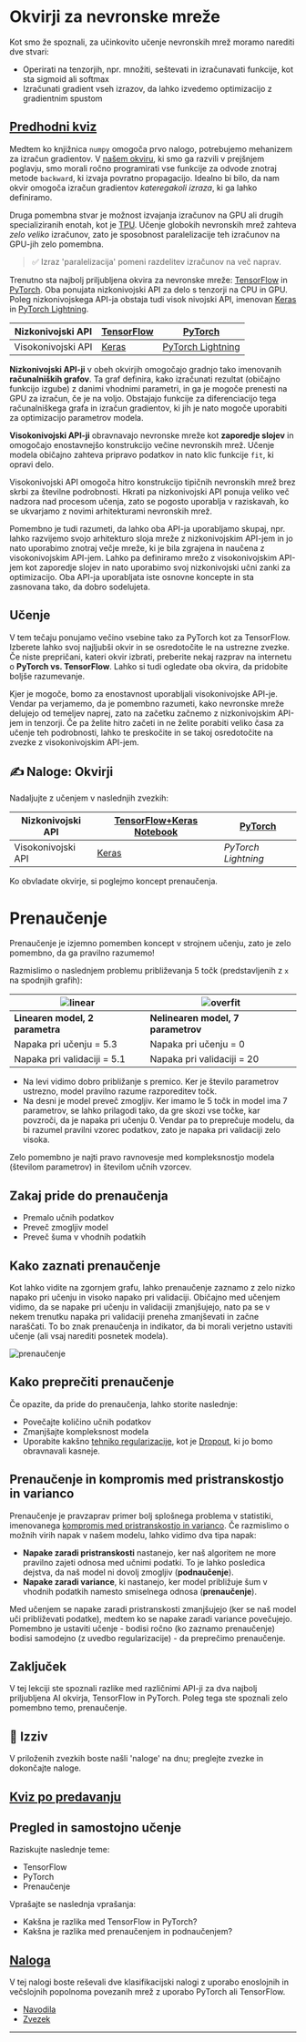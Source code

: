 <!--
CO_OP_TRANSLATOR_METADATA:
{
  "original_hash": "ddd216f558a255260a9374008002c971",
  "translation_date": "2025-09-23T15:08:47+00:00",
  "source_file": "lessons/3-NeuralNetworks/05-Frameworks/README.md",
  "language_code": "sl"
}
-->
# Okvirji za nevronske mreže

Kot smo že spoznali, za učinkovito učenje nevronskih mrež moramo narediti dve stvari:

* Operirati na tenzorjih, npr. množiti, seštevati in izračunavati funkcije, kot sta sigmoid ali softmax
* Izračunati gradient vseh izrazov, da lahko izvedemo optimizacijo z gradientnim spustom

## [Predhodni kviz](https://ff-quizzes.netlify.app/en/ai/quiz/9)

Medtem ko knjižnica `numpy` omogoča prvo nalogo, potrebujemo mehanizem za izračun gradientov. V [našem okviru](../04-OwnFramework/OwnFramework.ipynb), ki smo ga razvili v prejšnjem poglavju, smo morali ročno programirati vse funkcije za odvode znotraj metode `backward`, ki izvaja povratno propagacijo. Idealno bi bilo, da nam okvir omogoča izračun gradientov *kateregakoli izraza*, ki ga lahko definiramo.

Druga pomembna stvar je možnost izvajanja izračunov na GPU ali drugih specializiranih enotah, kot je [TPU](https://en.wikipedia.org/wiki/Tensor_Processing_Unit). Učenje globokih nevronskih mrež zahteva *zelo veliko* izračunov, zato je sposobnost paralelizacije teh izračunov na GPU-jih zelo pomembna.

> ✅ Izraz 'paralelizacija' pomeni razdelitev izračunov na več naprav.

Trenutno sta najbolj priljubljena okvira za nevronske mreže: [TensorFlow](http://TensorFlow.org) in [PyTorch](https://pytorch.org/). Oba ponujata nizkonivojski API za delo s tenzorji na CPU in GPU. Poleg nizkonivojskega API-ja obstaja tudi visok nivojski API, imenovan [Keras](https://keras.io/) in [PyTorch Lightning](https://pytorchlightning.ai/).

Nizkonivojski API | [TensorFlow](http://TensorFlow.org) | [PyTorch](https://pytorch.org/)
------------------|-------------------------------------|--------------------------------
Visokonivojski API| [Keras](https://keras.io/) | [PyTorch Lightning](https://pytorchlightning.ai/)

**Nizkonivojski API-ji** v obeh okvirjih omogočajo gradnjo tako imenovanih **računalniških grafov**. Ta graf definira, kako izračunati rezultat (običajno funkcijo izgube) z danimi vhodnimi parametri, in ga je mogoče prenesti na GPU za izračun, če je na voljo. Obstajajo funkcije za diferenciacijo tega računalniškega grafa in izračun gradientov, ki jih je nato mogoče uporabiti za optimizacijo parametrov modela.

**Visokonivojski API-ji** obravnavajo nevronske mreže kot **zaporedje slojev** in omogočajo enostavnejšo konstrukcijo večine nevronskih mrež. Učenje modela običajno zahteva pripravo podatkov in nato klic funkcije `fit`, ki opravi delo.

Visokonivojski API omogoča hitro konstrukcijo tipičnih nevronskih mrež brez skrbi za številne podrobnosti. Hkrati pa nizkonivojski API ponuja veliko več nadzora nad procesom učenja, zato se pogosto uporablja v raziskavah, ko se ukvarjamo z novimi arhitekturami nevronskih mrež.

Pomembno je tudi razumeti, da lahko oba API-ja uporabljamo skupaj, npr. lahko razvijemo svojo arhitekturo sloja mreže z nizkonivojskim API-jem in jo nato uporabimo znotraj večje mreže, ki je bila zgrajena in naučena z visokonivojskim API-jem. Lahko pa definiramo mrežo z visokonivojskim API-jem kot zaporedje slojev in nato uporabimo svoj nizkonivojski učni zanki za optimizacijo. Oba API-ja uporabljata iste osnovne koncepte in sta zasnovana tako, da dobro sodelujeta.

## Učenje

V tem tečaju ponujamo večino vsebine tako za PyTorch kot za TensorFlow. Izberete lahko svoj najljubši okvir in se osredotočite le na ustrezne zvezke. Če niste prepričani, kateri okvir izbrati, preberite nekaj razprav na internetu o **PyTorch vs. TensorFlow**. Lahko si tudi ogledate oba okvira, da pridobite boljše razumevanje.

Kjer je mogoče, bomo za enostavnost uporabljali visokonivojske API-je. Vendar pa verjamemo, da je pomembno razumeti, kako nevronske mreže delujejo od temeljev naprej, zato na začetku začnemo z nizkonivojskim API-jem in tenzorji. Če pa želite hitro začeti in ne želite porabiti veliko časa za učenje teh podrobnosti, lahko te preskočite in se takoj osredotočite na zvezke z visokonivojskim API-jem.

## ✍️ Naloge: Okvirji

Nadaljujte z učenjem v naslednjih zvezkih:

Nizkonivojski API | [TensorFlow+Keras Notebook](IntroKerasTF.ipynb) | [PyTorch](IntroPyTorch.ipynb)
------------------|-------------------------------------|--------------------------------
Visokonivojski API| [Keras](IntroKeras.ipynb) | *PyTorch Lightning*

Ko obvladate okvirje, si poglejmo koncept prenaučenja.

# Prenaučenje

Prenaučenje je izjemno pomemben koncept v strojnem učenju, zato je zelo pomembno, da ga pravilno razumemo!

Razmislimo o naslednjem problemu približevanja 5 točk (predstavljenih z `x` na spodnjih grafih):

![linear](../../../../../translated_images/overfit1.f24b71c6f652e59e6bed7245ffbeaecc3ba320e16e2221f6832b432052c4da43.sl.jpg) | ![overfit](../../../../../translated_images/overfit2.131f5800ae10ca5e41d12a411f5f705d9ee38b1b10916f284b787028dd55cc1c.sl.jpg)
-------------------------|--------------------------
**Linearen model, 2 parametra** | **Nelinearen model, 7 parametrov**
Napaka pri učenju = 5.3 | Napaka pri učenju = 0
Napaka pri validaciji = 5.1 | Napaka pri validaciji = 20

* Na levi vidimo dobro približanje s premico. Ker je število parametrov ustrezno, model pravilno razume razporeditev točk.
* Na desni je model preveč zmogljiv. Ker imamo le 5 točk in model ima 7 parametrov, se lahko prilagodi tako, da gre skozi vse točke, kar povzroči, da je napaka pri učenju 0. Vendar pa to preprečuje modelu, da bi razumel pravilni vzorec podatkov, zato je napaka pri validaciji zelo visoka.

Zelo pomembno je najti pravo ravnovesje med kompleksnostjo modela (številom parametrov) in številom učnih vzorcev.

## Zakaj pride do prenaučenja

  * Premalo učnih podatkov
  * Preveč zmogljiv model
  * Preveč šuma v vhodnih podatkih

## Kako zaznati prenaučenje

Kot lahko vidite na zgornjem grafu, lahko prenaučenje zaznamo z zelo nizko napako pri učenju in visoko napako pri validaciji. Običajno med učenjem vidimo, da se napake pri učenju in validaciji zmanjšujejo, nato pa se v nekem trenutku napaka pri validaciji preneha zmanjševati in začne naraščati. To bo znak prenaučenja in indikator, da bi morali verjetno ustaviti učenje (ali vsaj narediti posnetek modela).

![prenaučenje](../../../../../translated_images/Overfitting.408ad91cd90b4371d0a81f4287e1409c359751adeb1ae450332af50e84f08c3e.sl.png)

## Kako preprečiti prenaučenje

Če opazite, da pride do prenaučenja, lahko storite naslednje:

 * Povečajte količino učnih podatkov
 * Zmanjšajte kompleksnost modela
 * Uporabite kakšno [tehniko regularizacije](../../4-ComputerVision/08-TransferLearning/TrainingTricks.md), kot je [Dropout](../../4-ComputerVision/08-TransferLearning/TrainingTricks.md#Dropout), ki jo bomo obravnavali kasneje.

## Prenaučenje in kompromis med pristranskostjo in varianco

Prenaučenje je pravzaprav primer bolj splošnega problema v statistiki, imenovanega [kompromis med pristranskostjo in varianco](https://en.wikipedia.org/wiki/Bias%E2%80%93variance_tradeoff). Če razmislimo o možnih virih napak v našem modelu, lahko vidimo dva tipa napak:

* **Napake zaradi pristranskosti** nastanejo, ker naš algoritem ne more pravilno zajeti odnosa med učnimi podatki. To je lahko posledica dejstva, da naš model ni dovolj zmogljiv (**podnaučenje**).
* **Napake zaradi variance**, ki nastanejo, ker model približuje šum v vhodnih podatkih namesto smiselnega odnosa (**prenaučenje**).

Med učenjem se napake zaradi pristranskosti zmanjšujejo (ker se naš model uči približevati podatke), medtem ko se napake zaradi variance povečujejo. Pomembno je ustaviti učenje - bodisi ročno (ko zaznamo prenaučenje) bodisi samodejno (z uvedbo regularizacije) - da preprečimo prenaučenje.

## Zaključek

V tej lekciji ste spoznali razlike med različnimi API-ji za dva najbolj priljubljena AI okvirja, TensorFlow in PyTorch. Poleg tega ste spoznali zelo pomembno temo, prenaučenje.

## 🚀 Izziv

V priloženih zvezkih boste našli 'naloge' na dnu; preglejte zvezke in dokončajte naloge.

## [Kviz po predavanju](https://ff-quizzes.netlify.app/en/ai/quiz/10)

## Pregled in samostojno učenje

Raziskujte naslednje teme:

- TensorFlow
- PyTorch
- Prenaučenje

Vprašajte se naslednja vprašanja:

- Kakšna je razlika med TensorFlow in PyTorch?
- Kakšna je razlika med prenaučenjem in podnaučenjem?

## [Naloga](lab/README.md)

V tej nalogi boste reševali dve klasifikacijski nalogi z uporabo enoslojnih in večslojnih popolnoma povezanih mrež z uporabo PyTorch ali TensorFlow.

* [Navodila](lab/README.md)
* [Zvezek](lab/LabFrameworks.ipynb)

---

